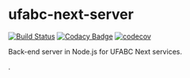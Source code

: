 # ufabc-next-server

[![Build Status](https://travis-ci.com/ufabc-next/ufabc-matricula-server.svg?branch=master)](https://travis-ci.com/ufabc-next/ufabc-matricula-server)
[![Codacy Badge](https://api.codacy.com/project/badge/Grade/c6cd37818d9c4ab6b244bfefd5b83597)](https://www.codacy.com/app/fesnt/ufabc-matricula-server?utm_source=github.com&utm_medium=referral&utm_content=ufabc-next/ufabc-matricula-server&utm_campaign=Badge_Grade)
[![codecov](https://codecov.io/gh/ufabc-next/ufabc-matricula-server/branch/master/graph/badge.svg)](https://codecov.io/gh/ufabc-next/ufabc-matricula-server)

Back-end server in Node.js for UFABC Next services.

.

